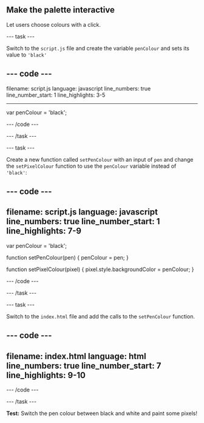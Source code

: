 ## Make the palette interactive

Let users choose colours with a click.

--- task ---

Switch to the `script.js` file and create the variable `penColour` and sets its value to `'black'` 

--- code ---
---
filename: script.js
language: javascript
line_numbers: true
line_number_start: 1
line_highlights: 3-5

---
var penColour = 'black';

--- /code ---

--- /task ---

--- task ---

Create a new function called `setPenColour` with an input of `pen` and change the `setPixelColour` function to use the `penColour` variable instead of `'black'`:

--- code ---
---
filename: script.js
language: javascript
line_numbers: true
line_number_start: 1
line_highlights: 7-9
---
var penColour = 'black';

function setPenColour(pen) {
  penColour = pen;
}

function setPixelColour(pixel) {
  pixel.style.backgroundColor = penColour;
}

--- /code ---

--- /task ---

--- task ---

Switch to the `index.html` file and add the calls to the `setPenColour` function.

--- code ---
---
filename: index.html
language: html
line_numbers: true
line_number_start: 7
line_highlights: 9-10
---
<body>
  <div id="palette">
    <div class="pen" style="background-color:white;" onclick="setPenColour('white')"></div>
    <div class="pen" style="background-color:black;" onclick="setPenColour('black')"></div>
  </div>
  <div id="art">
  <div class = "row">

--- /code ---

--- /task ---

**Test:** Switch the pen colour between black and white and paint some pixels!

